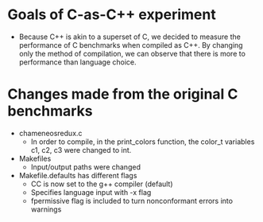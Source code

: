 # Goals of C-as-C++ experiment
- Because C++ is akin to a superset of C, we decided to measure the performance of C benchmarks when compiled as C++. By changing only the method of compilation, we can observe that there is more to performance than language choice.

# Changes made from the original C benchmarks
- chameneosredux.c
    - In order to compile, in the print_colors function, the color_t variables c1, c2, c3 were changed to int.
- Makefiles
    - Input/output paths were changed
- Makefile.defaults has different flags
    - CC is now set to the g++ compiler (default)
    - Specifies language input with -x flag
    - fpermissive flag is included to turn nonconformant errors into warnings
